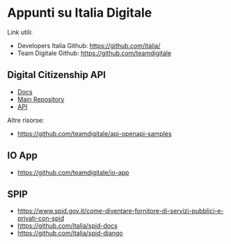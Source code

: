 # Appunti su Italia Digitale

Link utili:
  - Developers Italia Github: https://github.com/italia/
  - Team Digitale Github: https://github.com/teamdigitale

## Digital Citizenship API
  - [Docs](https://teamdigitale.github.io/digital-citizenship)
  - [Main Repository](https://github.com/teamdigitale/digital-citizenship)
  - [API](https://teamdigitale.github.io/digital-citizenship/api/public.html)
  
Altre risorse:
  - https://github.com/teamdigitale/api-openapi-samples
  
## IO App
  - https://github.com/teamdigitale/io-app

## SPIP
  - https://www.spid.gov.it/come-diventare-fornitore-di-servizi-pubblici-e-privati-con-spid
  - https://github.com/italia/spid-docs
  - https://github.com/italia/spid-django
  
 
  
